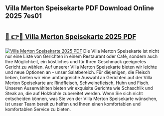 ## Villa Merton Speisekarte PDF Download Online 2025 7es01

# <h2><a href="http://gc9gky.nevu.top/?p=Villa+Merton+Speisekarte">🔗 👉🔴 Villa Merton Speisekarte 2025 PDF</a></h2>

[![Villa Merton Speisekarte 2025 PDF](https://i.imgur.com/dBaPXMq.png)](http://gc9gky.nevu.top/?p=Villa+Merton+Speisekarte)
Die Villa Merton Speisekarte ist nicht nur eine Liste von Gerichten in einem Restaurant oder Café, sondern auch Ihre Möglichkeit, ein köstliches und für Ihren Geschmack geeignetes Gericht zu wählen. Auf unserer Villa Merton Speisekarte bieten wir leichte und neue Optionen an - unser Salatbereich. Für diejenigen, die Fleisch lieben, bieten wir eine umfangreiche Auswahl an Gerichten auf der Villa Merton Speisekarte an: Rindfleisch, Schweinefleisch, Huhn und Fisch. Unseren Auserwählten bieten wir exquisite Gerichte wie Schaschlik und Steak an, die auf Holzkohle zubereitet werden. Wenn Sie sich nicht entscheiden können, was Sie von der Villa Merton Speisekarte wünschen, ist unser Team bereit zu helfen und Ihnen einen komfortablen und komfortablen Service zu bieten.
